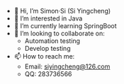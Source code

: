 - 👋 Hi, I’m Simon·Si (Si Yingcheng)
- 👀 I’m interested in Java
- 🌱 I’m currently learning SpringBoot
- 💞️ I’m looking to collaborate on:
  - Automation testing
  - Develop testing
- 📫 How to reach me: 
  - Email: siyingcheng@126.com
  - QQ: 283736566

<!---
siyingcheng/siyingcheng is a ✨ special ✨ repository because its `README.md` (this file) appears on your GitHub profile.
You can click the Preview link to take a look at your changes.
--->

